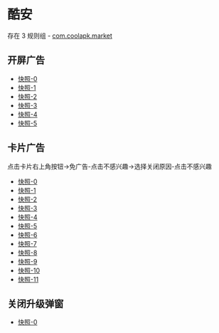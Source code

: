 # 酷安

存在 3 规则组 - [com.coolapk.market](/src/apps/com.coolapk.market.ts)

## 开屏广告

- [快照-0](https://gkd-kit.gitee.io/import/12503773)
- [快照-1](https://i.gkd.li/import/13247610)
- [快照-2](https://gkd-kit.gitee.io/import/12917990)
- [快照-3](https://gkd-kit.gitee.io/import/13211392)
- [快照-4](https://i.gkd.li/import/13247733)
- [快照-5](https://i.gkd.li/import/13247782)

## 卡片广告

点击卡片右上角按钮->免广告-点击不感兴趣->选择关闭原因-点击不感兴趣

- [快照-0](https://gkd-kit.gitee.io/import/12707506)
- [快照-1](https://gkd-kit.gitee.io/import/12642094)
- [快照-2](https://gkd-kit.gitee.io/import/12642148)
- [快照-3](https://gkd-kit.gitee.io/import/12774771)
- [快照-4](https://gkd-kit.gitee.io/import/12707509)
- [快照-5](https://gkd-kit.gitee.io/import/12642132)
- [快照-6](https://gkd-kit.gitee.io/import/12642155)
- [快照-7](https://gkd-kit.gitee.io/import/12774753)
- [快照-8](https://gkd-kit.gitee.io/import/12472633)
- [快照-9](https://gkd-kit.gitee.io/import/12655713)
- [快照-10](https://gkd-kit.gitee.io/import/12660759)
- [快照-11](https://gkd-kit.gitee.io/import/12706437)

## 关闭升级弹窗

- [快照-0](https://gkd-kit.gitee.io/import/12503762)
